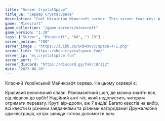```yaml
---
title: "Server CrystalSpace"
title_ua: "Сервер CrystalSpace"
description: "Cool Ukrainian Minecraft server. This server features: A beautiful huge spawn. A diverse shop where you can find everything from levitation items to orbits! Reliable anti-cheat that prevents cheaters from gaining an advantage. Cool air drops, as many as 7 types!"
game: "Minecraft"
game_collection: "/game-servers/minecraft"
game_version: "1.20"
tags: ["Server", "Minecraft", "UA", "1.20"]
server_online: "700"
server_image : "https://i.ibb.co/6Rb4svvc/space-4-1.png"
server_link: "https://shop.crystalspace.fun/"
server_ip: "mc.crystalspace.fun"
server_port: ""
server_discord: "https://discord.gg/tvkrJBrJjz"
date: "2025-08-28"
---
```

Класний Український Майнкрафт сервер. На цьому сервері є:

Красивий величезний спавн.
Різноманітний шоп, де можна знайти все, від лівалок до орбіт!
Надійний анті-чіт, який недопустить читерам отримати перевагу.
Круті аір-дропи, аж 7 видів!
Багато квестів на вибір, всі квести із різними завданнями та різними нагородами!
Дружелюбна адміністрація, котра завжди готова допомогти вам.